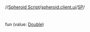 //[Spheroid Script](../../index.md)/[spheroid.client.ui](../index.md)/[SP](index.md)/[<init>](-init-.md)



# <init>  
 
fun [<init>](-init-.md)(value: [Double](../../spheroid/-double/index.md))  



